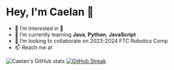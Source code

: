 # Hey, I'm Caelan 👋
- 👀 I’m interested in 🦆
- 🌱 I’m currently learning **Java**, **Python**, **JavaScript**
- 💞️ I’m looking to collaborate on 2023-2024 FTC Robotics Comp
- 📫 Reach me at

![Caelan's GitHub stats](https://github-readme-stats.vercel.app/api?username=caelan-g&show_icons=true&theme=dark)
[![GitHub Streak](https://streak-stats.demolab.com/?user=DenverCoder1&theme=dark)](https://git.io/streak-stats)
<!---
caelan-g/caelan-g is a ✨ special ✨ repository because its `README.md` (this file) appears on your GitHub profile.
You can click the Preview link to take a look at your changes.
--->

